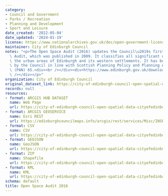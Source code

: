 ```yaml
---
category:
- Council and Government
- Parks / Recreation
- Planning and Development
- Sport and Leisure
date_created: '2022-05-04'
date_updated: '2024-01-19'
license: https://www.nationalarchives.gov.uk/doc/open-government-licence/version/3/
maintainer: City of Edinburgh Council
notes: "<p>The Open Space Audit (2016) updates the Council\u2019s first Open Space\
  \ Audit, which was published in 2009. It classifies all significant open space within\
  \ the urban areas of Edinburgh and its western settlements. It has been prepared\
  \ by the Council in line with Scottish Planning Policy and Planning Advice Note\
  \ (PAN) 65.<div><br /></div><div>https://www.edinburgh.gov.uk/downloads/file/22617/open-space-audit-2016<br\
  \ /></div></p>"
organization: City of Edinburgh Council
original_dataset_link: https://city-of-edinburgh-council-open-spatial-data-cityofedinburgh.hub.arcgis.com/maps/cityofedinburgh::open-space-audit-2016
records: null
resources:
- format: ARCGIS HUB DATASET
  name: Web Page
  url: https://city-of-edinburgh-council-open-spatial-data-cityofedinburgh.hub.arcgis.com/maps/cityofedinburgh::open-space-audit-2016
- format: ARCGIS GEOSERVICE
  name: Esri REST
  url: https://edinburghcouncilmaps.info/arcgis/rest/services/Misc/INSPIRE/MapServer/15
- format: CSV
  name: CSV
  url: https://city-of-edinburgh-council-open-spatial-data-cityofedinburgh.hub.arcgis.com/datasets/cityofedinburgh::open-space-audit-2016.csv?where=1=1&outSR=%7B%22latestWkid%22%3A27700%2C%22wkid%22%3A27700%7D
- format: GEOJSON
  name: GeoJSON
  url: https://city-of-edinburgh-council-open-spatial-data-cityofedinburgh.hub.arcgis.com/datasets/cityofedinburgh::open-space-audit-2016.geojson?where=1=1&outSR=%7B%22latestWkid%22%3A27700%2C%22wkid%22%3A27700%7D
- format: ZIP
  name: Shapefile
  url: https://city-of-edinburgh-council-open-spatial-data-cityofedinburgh.hub.arcgis.com/datasets/cityofedinburgh::open-space-audit-2016.zip?where=1=1&outSR=%7B%22latestWkid%22%3A27700%2C%22wkid%22%3A27700%7D
- format: KML
  name: KML
  url: https://city-of-edinburgh-council-open-spatial-data-cityofedinburgh.hub.arcgis.com/datasets/cityofedinburgh::open-space-audit-2016.kml?where=1=1&outSR=%7B%22latestWkid%22%3A27700%2C%22wkid%22%3A27700%7D
schema: default
title: Open Space Audit 2016
---
```

